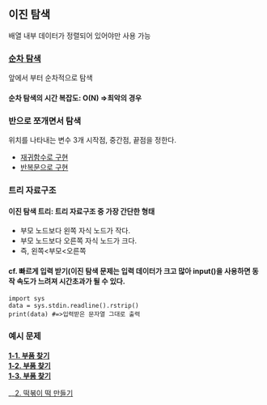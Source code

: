 ## 이진 탐색
배열 내부 데이터가 정렬되어 있어야만 사용 가능

### [순차 탐색](./Sequqential_Search.py)
앞에서 부터 순차적으로 탐색<br>

#### 순차 탐색의 시간 복잡도: O(N) =>최악의 경우


### 반으로 쪼개면서 탐색
위치를 나타내는 변수 3개 시작점, 중간점, 끝점을 정한다.

* [재귀함수로 구현](./bn_recursion.py)<br>
* [반복문으로 구현](./bn_loop.py)

### 트리 자료구조
#### 이진 탐색 트리: 트리 자료구조 중 가장 간단한 형태
 * 부모 노드보다 왼쪽 자식 노드가 작다.
 * 부모 노드보다 오른쪽 자식 노드가 크다.
 * 즉, 왼쪽<부모<오른쪽

#### cf. 빠르게 입력 받기(이진 탐색 문제는 입력 데이터가 크고 많아 input()을 사용하면 동작 속도가 느려져 시간초과가 될 수 있다.
```pyhton
import sys
data = sys.stdin.readline().rstrip()
print(data) #=>입력받은 문자열 그대로 출력
```

### 예시 문제

__[1-1. 부품 찾기](./bs_find.py)__<br>
__[1-2. 부품 찾기](./cs_find.py)__<br>
__[1-3. 부품 찾기](./set_find.py)__
<br>

__[2. 떡볶이 떡 만들기](./)<br>
